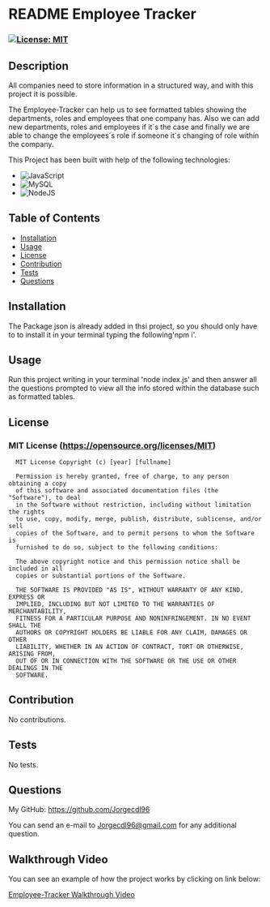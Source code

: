 # README Employee Tracker

  ### [![License: MIT](https://img.shields.io/badge/License-MIT-yellow.svg)](https://opensource.org/licenses/MIT)


## Description

All companies need to store information in a structured way, and with this project it is possible.

The Employee-Tracker can help us to see formatted tables showing the departments, roles and employees that one company has. Also we can add new departments, roles and employees if it´s the case and finally we are able to change the employees´s role if someone it´s changing of role within the company.

This Project has been built with help of the following technologies: 

* ![JavaScript](https://img.shields.io/badge/javascript-%23323330.svg?style=for-the-badge&logo=javascript&logoColor=%23F7DF1E)
* ![MySQL](https://img.shields.io/badge/mysql-%2300f.svg?style=for-the-badge&logo=mysql&logoColor=white)
* ![NodeJS](https://img.shields.io/badge/node.js-6DA55F?style=for-the-badge&logo=node.js&logoColor=white)

## Table of Contents

  - [Installation](#installation)
  - [Usage](#usage)
  - [License](#license)
  - [Contribution](#contribution)
  - [Tests](#tests)
  - [Questions](#questions)

## Installation

The Package json is already added in thsi project, so you should only have to to install it in your terminal typing the following'npm i'.

## Usage

Run this project writing in your terminal 'node index.js' and then answer all the questions prompted to view all the info stored within the database such as formatted tables.

## License

### MIT License (https://opensource.org/licenses/MIT)

      MIT License Copyright (c) [year] [fullname]
      
      Permission is hereby granted, free of charge, to any person obtaining a copy
      of this software and associated documentation files (the "Software"), to deal
      in the Software without restriction, including without limitation the rights
      to use, copy, modify, merge, publish, distribute, sublicense, and/or sell
      copies of the Software, and to permit persons to whom the Software is
      furnished to do so, subject to the following conditions:
      
      The above copyright notice and this permission notice shall be included in all
      copies or substantial portions of the Software.
      
      THE SOFTWARE IS PROVIDED "AS IS", WITHOUT WARRANTY OF ANY KIND, EXPRESS OR
      IMPLIED, INCLUDING BUT NOT LIMITED TO THE WARRANTIES OF MERCHANTABILITY,
      FITNESS FOR A PARTICULAR PURPOSE AND NONINFRINGEMENT. IN NO EVENT SHALL THE
      AUTHORS OR COPYRIGHT HOLDERS BE LIABLE FOR ANY CLAIM, DAMAGES OR OTHER
      LIABILITY, WHETHER IN AN ACTION OF CONTRACT, TORT OR OTHERWISE, ARISING FROM,
      OUT OF OR IN CONNECTION WITH THE SOFTWARE OR THE USE OR OTHER DEALINGS IN THE
      SOFTWARE.

## Contribution

No contributions.

## Tests

No tests.

## Questions

My GitHub: https://github.com/Jorgecdl96

You can send an e-mail to Jorgecdl96@gmail.com for any additional question.

## Walkthrough Video

You can see an example of how the project works by clicking on link below:

[Employee-Tracker Walkthrough Video](https://drive.google.com/file/d/17tYDhDay2meaAGeSX43hmA_isKzHMeot/view?usp=sharing)